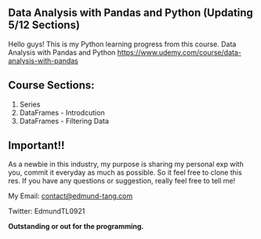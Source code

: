 ## Data Analysis with Pandas and Python (Updating 5/12 Sections)
Hello guys! This is my Python learning progress from this course. Data Analysis with Pandas and Python
https://www.udemy.com/course/data-analysis-with-pandas

## Course Sections:

1. Series
2. DataFrames - Introdcution
3. DataFrames - Filtering Data

## Important!!
As a newbie in this industry, my purpose is sharing my personal exp with you, commit it everyday as much as possible. So it feel free to clone this res. If you have any questions or suggestion, really feel free to tell me!

My Email: contact@edmund-tang.com

Twitter: EdmundTL0921

**Outstanding or out for the programming.**

